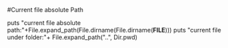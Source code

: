 #Current file absolute Path

puts "current file absolute path:"+File.expand_path(File.dirname(File.dirname(__FILE__)))
puts "current file under folder:"+ File.expand_path("..", Dir.pwd)
